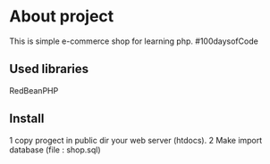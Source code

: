 # About project

This is simple e-commerce shop for learning php. #100daysofCode

## Used libraries

RedBeanPHP

## Install

1 copy progect in public dir your web server (htdocs).
2 Make import database (file : shop.sql)



